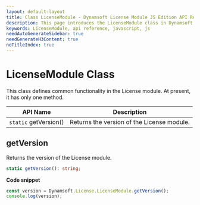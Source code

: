 ```yaml
---
layout: default-layout
title: Class LicenseModule - Dynamsoft License Module JS Edition API Reference
description: This page introduces the LicenseModule class in Dynamsoft License Module JS Edition.
keywords: LicenseModule, api reference, javascript, js
needAutoGenerateSidebar: true
needGenerateH3Content: true
noTitleIndex: true
---
```

<!--v3.0.20--Updated on 11/23/2023-->

# LicenseModule Class

This class defines common functionality in the License module. At present, it has only one method.

| API Name              | Description                                |
| --------------------- | ------------------------------------------ |
| `static` getVersion() | Returns the version of the License module. |

## getVersion

Returns the version of the License module.

```typescript
static getVersion(): string;
```

**Code snippet**

```javascript
const version = Dynamsoft.License.LicenseModule.getVersion();
console.log(version);
```